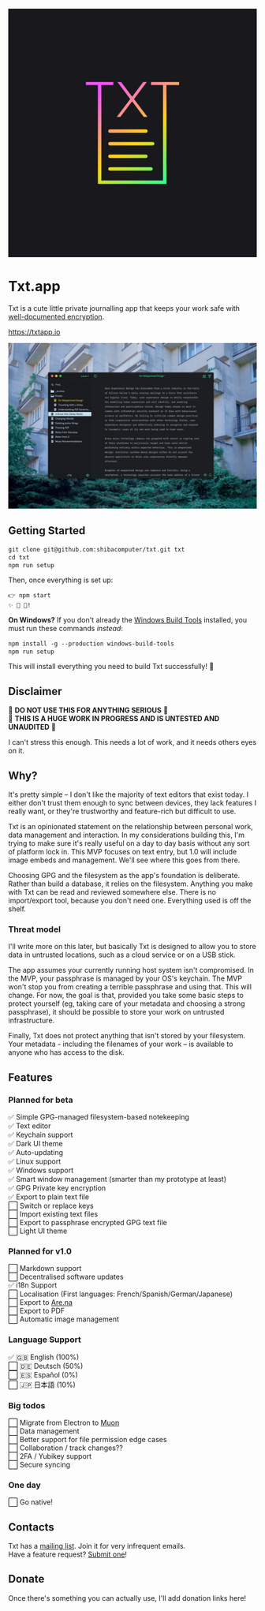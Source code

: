 ![Txt Logo](icon.png)
# Txt.app

Txt is a cute little private journalling app that keeps your work safe with
[well-documented encryption](https://en.wikipedia.org/wiki/Pretty_Good_Privacy).

https://txtapp.io

![Txt Screenshot](screenshot.jpg)

## Getting Started

```
git clone git@github.com:shibacomputer/txt.git txt
cd txt
npm run setup
```
Then, once everything is set up:
```
👉 npm start
✨ 📝 🚀!
```

__On Windows?__ If you don't already the
[Windows Build Tools](https://github.com/felixrieseberg/windows-build-tools)
installed, you must run these commands _instead_:  
```
npm install -g --production windows-build-tools
npm run setup
```

This will install everything you need to build Txt successfully! 🎉  

## Disclaimer

🚫 **DO NOT USE THIS FOR ANYTHING SERIOUS** 🚫  
🚫 **THIS IS A HUGE WORK IN PROGRESS AND IS UNTESTED AND UNAUDITED** 🚫

I can't stress this enough. This needs a lot of work, and it needs others eyes
on it.

## Why?
It's pretty simple – I don't like the majority of text editors that exist today.
I either don't trust them enough to sync between devices, they lack features
I really want, or they're trustworthy and feature-rich but difficult to use.

Txt is an opinionated statement on the relationship between personal work, data
management and interaction. In my considerations building this, I'm trying to
make sure it's really useful on a day to day basis without any sort of platform
lock in. This MVP focuses on text entry, but 1.0 will include image embeds and
management. We'll see where this goes from there.

Choosing GPG and the filesystem as the app's foundation is deliberate. Rather
than build a database, it relies on the filesystem. Anything you make with Txt
can be read and reviewed somewhere else. There is no import/export tool, because
you don't need one. Everything used is off the shelf.

### Threat model
I'll write more on this later, but basically Txt is designed to allow you to
store data in untrusted locations, such as a cloud service or on a USB stick.

The app assumes your currently running host system isn't compromised. In the
MVP, your passphrase is managed by your OS's keychain. The MVP won't stop you
from creating a terrible passphrase and using that. This will change. For now,
the goal is that, provided you take some basic steps to protect yourself (eg,
taking care of your metadata and choosing a strong passphrase), it should be
possible to store your work on untrusted infrastructure.

Finally, Txt does not protect anything that isn't stored by your filesystem.
Your metadata - including the filenames of your work – is available to anyone
who has access to the disk.

## Features
### Planned for beta
✅ Simple GPG-managed filesystem-based notekeeping  
✅ Text editor  
✅ Keychain support  
✅ Dark UI theme  
✅ Auto-updating  
✅ Linux support  
✅ Windows support  
✅ Smart window management (smarter than my prototype at least)  
✅ GPG Private key encryption  
✅ Export to plain text file  
⬜ Switch or replace keys  
⬜ Import existing text files  
⬜ Export to passphrase encrypted GPG text file  
⬜ Light UI theme  

### Planned for v1.0
⬜ Markdown support  
⬜ Decentralised software updates  
✅ i18n Support  
⬜ Localisation (First languages: French/Spanish/German/Japanese)  
⬜ Export to [Are.na](https://are.na)  
⬜ Export to PDF  
⬜ Automatic image management  

### Language Support  
✅ 🇬🇧 English (100%)  
⬜ 🇩🇪 Deutsch (50%)  
⬜ 🇪🇸 Español (0%)  
⬜ 🇯🇵 日本語 (10%)  

### Big todos
⬜ Migrate from Electron to [Muon](https://github.com/brave/muon)  
⬜ Data management  
⬜ Better support for file permission edge cases  
⬜ Collaboration / track changes??  
⬜ 2FA / Yubikey support  
⬜ Secure syncing  

### One day
⬜ Go native!

## Contacts
Txt has a [mailing list](https://tinyletter.com/txt-app). Join it for very
infrequent emails.  
Have a feature request? [Submit one](https://github.com/shibacomputer/txt/issues/new)!

## Donate
Once there's something you can actually use, I'll add donation links here!
